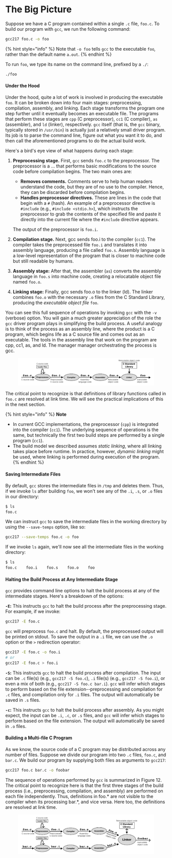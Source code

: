 # The Big Picture

Suppose we have a C program contained within a single `.c` file, `foo.c`. To build our program with `gcc`, we run the following command:

```bash
gcc217 foo.c -o foo
```

{% hint style="info" %}
Note that `-o foo` tells `gcc` to the executable `foo`_,_ rather than the default name `a.out`.
{% endhint %}

To run `foo`, we type its name on the command line, prefixed by a `./`:

```bash
./foo
```

#### Under the Hood

Under the hood, quite a lot of work is involved in producing the executable `foo`. It can be broken down into four main stages: preprocessing, compilation, assembly, and linking. Each stage transforms the program one step further until it eventually becomes an executable file. The programs that perform these stages are `cpp` (C preprocessor), `cc1` (C compiler), `as` (assembler), and `ld` (linker), respectively. `gcc` itself (that is, the `gcc` binary, typically stored in `/usr/bin`) is actually just a relatively small driver program. Its job is to parse the command line, figure out what you want it to do, and then call the aforementioned programs to do the actual build work.&#x20;

Here's a bird's eye view of what happens during each stage:&#x20;

1.  **Preprocessing stage.** First, `gcc` sends `foo.c` to the preprocessor. The preprocessor is a ... that performs basic modifications to the source code before compilation begins. The two main ones are:&#x20;

    * **Removes comments.** Comments serve to help human readers understand the code, but they are of no use to the compiler. Hence, they can be discarded before compilation begins.
    * **Handles preprocessor directives.** These are lines in the code that begin with a `#` (hash). An example of a preprocessor directive is `#include` (e.g., `#include <stdio.h>`), which instructs the preprocessor to grab the contents of the specified file and paste it directly into the current file where the `#include` directive appears.

    The output of the preprocessor is `foo.i`.
2. **Compilation stage.** Next, gcc sends foo.i to the compiler (`cc1`). The compiler takes the preprocessed file `foo.i` and translates it into assembly language, producing a file called `foo.s`. Assembly language is a low-level representation of the program that is closer to machine code but still readable by humans.
3. **Assembly stage:** After that, the assembler (`as`) converts the assembly language in `foo.s` into machine code, creating a relocatable object file named `foo.o`.
4. **Linking stage:** Finally, gcc sends foo.o to the linker (ld). The linker combines `foo.o` with the necessary `.o` files from the C Standard Library, producing the _executable object file_ `foo`.&#x20;

You can see this full sequence of operations by invoking `gcc` with the `-v` (verbose) option. You will gain a much greater appreciation of the role the `gcc` driver program plays in simplifying the build process. A useful analogy is to think of the process as an assembly line, where the product is a C program, which begins life as a C source file and comes out as an executable. The tools in the assembly line that work on the program are cpp, cc1, as, and ld. The manager manager orchestrating the process is gcc. &#x20;

<figure><img src="../../.gitbook/assets/Frame 27 (5).png" alt=""><figcaption></figcaption></figure>

The critical point to recognize is that definitions of library functions called in `foo.c` are resolved at link time. We will see the practical implications of this in the next section.

{% hint style="info" %}
**Note**

* In current GCC implementations, the preprocessor (`cpp`) is integrated into the compiler (`cc1`). The underlying sequence of operations is the same, but technically the first two build steps are performed by a single program (`cc1`).
* The build model we described assumes _static linking_, where all linking takes place before runtime. In practice, however, _dynamic linking_ might be used, where linking is performed during execution of the program.
{% endhint %}

#### Saving Intermediate Files

By default, `gcc` stores the intermediate files in `/tmp` and deletes them. Thus, if we invoke `ls` after building `foo`, we won't see any of the `.i`, `.s`, or `.o` files in our directory:

```bash
$ ls
foo.c
```

We can instruct `gcc` to save the intermediate files in the working directory by using the `--save-temps` option, like so:

```bash
gcc217 --save-temps foo.c -o foo
```

If we invoke `ls` again, we'll now see all the intermediate files in the working directory:

```bash
$ ls
foo.c    foo.i    foo.s    foo.o    foo 
```

#### Halting the Build Process at Any Intermediate Stage

`gcc` provides command line options to halt the build process at any of the intermediate stages. Here's a breakdown of the options:

**`-E`:** This instructs `gcc` to halt the build process after the preprocessing stage. For example, if we invoke:

```bash
gcc217 -E foo.c
```

`gcc` will preprocess `foo.c` and halt. By default, the preprocessed output will be printed on stdout. To save the output in a `.i` file, we can use the `.o` option or the `>` redirection operator:

```bash
gcc217 -E foo.c -o foo.i
# or
gcc217 -E foo.c > foo.i
```

**`-S`:** This instructs `gcc` to halt the build process after compilation. The input can be `.c` file(s) (e.g., `gcc217 -S foo.c`), `.i` file(s) (e.g., `gcc217 -S foo.i`), or even a mix of both (e.g., `gcc217 -S foo.c bar.i`). `gcc` will infer which stages to perform based on the file extension--preprocessing and compilation for `.c` files, and compilation only for `.i` files. The output will automatically be saved in `.s` files.

**`-c`:** This instructs `gcc` to halt the build process after assembly. As you might expect, the input can be `.i`, `.c`, or `.s` files, and `gcc` will infer which stages to perform based on the file extension. The output will automatically be saved in `.o` files.

#### Building a Multi-file C Program

As we know, the source code of a C program may be distributed across any number of files. Suppose we divide our program into two `.c` files, `foo.c`, and `bar.c`. We build our program by supplying both files as arguments to `gcc217`:

```bash
gcc217 foo.c bar.c -o foobar
```

The sequence of operations performed by `gcc` is summarized in Figure 12. The critical point to recognize here is that the first three stages of the build process (i.e., preprocessing, compilation, and assembly) are performed on each file independently. Thus, definitions in foo.\* are not visible to the compiler when its processing bar.\*, and vice versa. Here too, the definitions are resolved at link time.

<figure><img src="../../.gitbook/assets/Frame 29.png" alt=""><figcaption></figcaption></figure>
